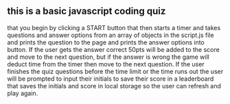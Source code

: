 ## this is a basic javascript coding quiz 
that you begin by clicking a START button that then starts a timer and takes questions and answer options 
from an array of objects in the script.js file and prints the question to the page and prints the answer
options into button. If the user gets the answer correct 50pts will be added to the score and move 
to the next question, but if the answer is wrong the game will deduct time from the timer then move to the 
next question. If the user finishes the quiz questions before the time limit or the time runs out the user
will be prompted to input their initials to save their score in a leaderboard that saves the initials and 
score in local storage so the user can refresh and play again.

